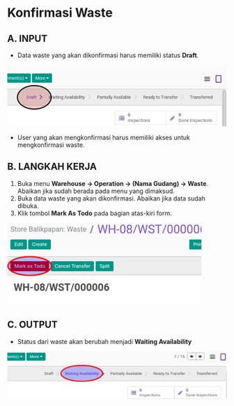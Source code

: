 # Konfirmasi Waste

## A. INPUT

* Data waste yang akan dikonfirmasi harus memiliki status **Draft**.

![](../../img/waste/status-draft.png)

* User yang akan mengkonfirmasi harus memiliki akses untuk mengkonfirmasi waste.

## B. LANGKAH KERJA

1. Buka menu **Warehouse -> Operation -> (Nama Gudang) -> Waste**. Abaikan jika sudah berada
pada menu yang dimaksud.
2. Buka data waste yang akan dikonfirmasi. Abaikan jika data sudah dibuka.
3. Klik tombol **Mark As Todo** pada bagian atas-kiri form.

![](../../img/waste/tombol-mark-as-todo.png)

## C. OUTPUT

* Status dari waste akan berubah menjadi **Waiting Availability**

![](../../img/waste/status-waiting.png)

